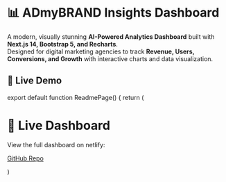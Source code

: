 # 📊 ADmyBRAND Insights Dashboard

A modern, visually stunning **AI-Powered Analytics Dashboard** built with **Next.js 14, Bootstrap 5, and Recharts**.  
Designed for digital marketing agencies to track **Revenue, Users, Conversions, and Growth** with interactive charts and data visualization.
## 🚀 Live Demo
export default function ReadmePage() {
  return (
    <div className="p-8">
      <h1 className="text-2xl font-bold">📑 Live Dashboard</h1>
      <p>View the full dashboard on netlify:</p>
      <a
        href="https://loquacious-ganache-24d6f4.netlify.app/"
        className="text-blue-500 underline"
      >
        GitHub Repo
      </a>
    </div>
  
)

